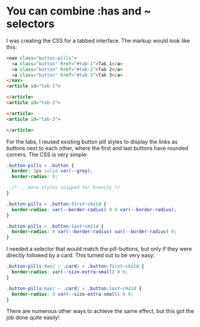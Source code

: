 # You can combine :has and ~ selectors

I was creating the CSS for a tabbed interface. The markup would look like this:

```html
<nav class="button-pills">
  <a class="button" href="#tab-1">Tab 1</a>
  <a class="button" href="#tab-2">Tab 2</a>
  <a class="button" href="#tab-3">Tab 3</a>
</nav>
<article id="tab-1">

</article>
<article id="tab-2">

</article>
<article id="tab-3">

</article>

```

For the tabs, I reused existing button pill styles to display the links as buttons next to each other, where the first and last buttons have rounded corners. The CSS is very simple:

```css
.button-pills > .button {
  border: 1px solid var(--grey);
  border-radius: 0;

  /* ...more styles snipped for brevity */
}

.button-pills > .button:first-child {
  border-radius: var(--border-radius) 0 0 var(--border-radius);
}

.button-pills > .button:last-child {
  border-radius: 0 var(--border-radius) var(--border-radius) 0;
}

```

I needed a selector that would match the pill-buttons, but only if they were directly followed by a card. This turned out to be very easy:

```css
.button-pills:has( ~ .card) > .button:first-child {
  border-radius: var(--size-extra-small) 0 0;
}

.button-pills:has( ~ .card) > .button:last-child {
  border-radius: 0 var(--size-extra-small) 0 0;
}
```

There are numerous other ways to achieve the same effect, but this got the job done quite easily!